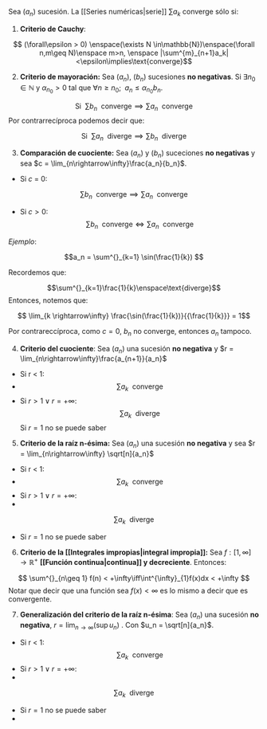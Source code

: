 Sea $(a_n)$ sucesión. La [[Series numéricas|serie]] $\sum a_k$ converge sólo si:

1. **Criterio de Cauchy**: 

$$ (\forall\epsilon > 0) \enspace(\exists N \in\mathbb{N})\enspace(\forall n,m\geq N)\enspace m>n, \enspace |\sum^{m}_{n+1}a_k| <\epsilon\implies\text{converge}$$

2. **Criterio de mayoración:** Sea $(a_n)$, $(b_n)$ sucesiones **no negativas**. Si $\exists n_0 \in\mathbb{N}$ y $\alpha_{n_0} > 0$  tal que $\forall n \geq n_0; \enspace a_n \leq \alpha_{n_0} b_n$. 

$$\text{Si}\enspace \sum b_n\enspace\text{converge}\implies \sum a_n\enspace\text{converge}$$ 
 Por contrarrecíproca podemos decir que: 

$$\text{Si}\enspace \sum a_n \enspace\text{diverge}\implies\sum b_n\enspace\text{diverge}$$

3. **Comparación de cuociente:** Sea $(a_n)$ y $(b_n)$ suceciones **no negativas** y sea $c = \lim_{n\rightarrow\infty}\frac{a_n}{b_n}$.

- Si $c$ = 0: 

$$ \sum b_n\enspace\text{converge}\implies\sum a_n\enspace\text{converge} $$ 
- Si $c > 0$:   
$$ \sum b_n\enspace\text{converge}\iff\sum a_n\enspace\text{converge} $$

 *Ejemplo*: 

$$a_n =  \sum^{}_{k=1} \sin(\frac{1}{k}) $$

Recordemos que: 

$$\sum^{}_{k=1}\frac{1}{k}\enspace\text{diverge}$$ 
Entonces, notemos que: 

$$ \lim_{k \rightarrow\infty} \frac{\sin(\frac{1}{k})}{{\frac{1}{k}}} = 1$$

Por contrareccíproca, como $c=0$, $b_n$ no converge, entonces $a_n$ tampoco. 

4. **Criterio del cuociente**: Sea $(a_n)$ una sucesión **no negativa** y $r = \lim_{n\rightarrow\infty}\frac{a_{n+1}}{a_n}$ 

- Si r < 1:
- $$\sum a_k\enspace\text{converge}$$
- Si $r > 1 \lor r = +\infty$:
$$\sum a_k\enspace\text{diverge}$$ Si $r=1$ no se puede saber

5. **Criterio de la raíz n-ésima:** Sea $(a_n)$ una sucesión **no negativa** y sea $r = \lim_{n\rightarrow\infty} \sqrt[n]{a_n}$

- Si r < 1: 
- $$\sum a_k\enspace\text{converge}$$
- Si $r > 1 \lor r = +\infty$:
- 
$$\sum a_k\enspace\text{diverge}$$
-  Si $r=1$ no se puede saber

6. **Criterio de la [[Integrales impropias|integral impropia]]:** Sea $f: [1,\infty]\rightarrow\mathbb{R}^+$ **[[Función continua|continua]] y decreciente**. Entonces: 

$$ \sum^{}_{n\geq 1} f(n) < +\infty\iff\int^{\infty}_{1}f(x)dx < +\infty $$
Notar que decir que una función sea $f(x) < \infty$ es lo mismo a decir que es convergente.

7. **Generalización del criterio de la raíz n-ésima**: Sea $(a_n)$ una sucesión **no negativa**, $r = \lim_{n\rightarrow\infty}(\sup u_n)$ . Con $u_n = \sqrt[n]{a_n}$.

- Si r < 1: 
 $$\sum a_k\enspace\text{converge}$$
- Si $r > 1 \lor r = +\infty$:
- 
$$\sum a_k\enspace\text{diverge}$$

-  Si $r=1$ no se puede saber
- 